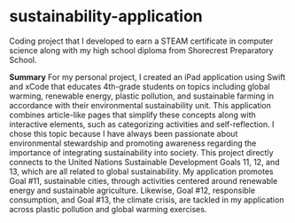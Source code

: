 # sustainability-application
Coding project that I developed to earn a STEAM certificate in computer science along with my high school diploma from Shorecrest Preparatory School.

**Summary**
For my personal project, I created an iPad application using Swift and xCode that educates 4th-grade students on topics including global warming, renewable energy, plastic pollution, and sustainable farming in accordance with their environmental sustainability unit. This application combines article-like pages that simplify these concepts along with interactive elements, such as categorizing activities and self-reflection. I chose this topic because I have always been passionate about environmental stewardship and promoting awareness regarding the importance of integrating sustainability into society. This project directly connects to the United Nations Sustainable Development Goals 11, 12, and 13, which are all related to global sustainability. My application promotes Goal #11, sustainable cities, through activities centered around renewable energy and sustainable agriculture. Likewise, Goal #12, responsible consumption, and Goal #13, the climate crisis, are tackled in my application across plastic pollution and global warming exercises.

